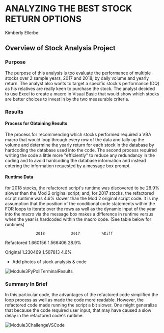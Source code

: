 # **ANALYZING THE BEST STOCK RETURN OPTIONS**
Kimberly Ellerbe

## **Overview of Stock Analysis Project**
### Purpose
The purpose of this analysis is too evaluate the performance of multiple stocks over 2 sample years, 2017 and 2018, by daily volume and yearly return. The analyst also wants to target a specific stock's performance (DQ) as his relatives are really keen to purchase the stock.  The analyst decided to use Excel to create a macro in Visual Basic that would show which stocks are better choices to invest in by the two measurable criteria. 


### Results
#### Process for Obtaining Results
The process for recommending which stocks performed required a VBA macro that would loop through every row of the data and tally up the volume and determine the yearly return for each stock in the database by hardcoding the database used into the code.  The second process required writing the code a little more "efficiently" to reduce any redundancy in the coding and to avoid hardcoding the database information and instead entering the information requested by a message box prompt.

#### Runtime Data
for 2018 stocks, the refactored script's runtime was discovered to be 28.9% slower than the Mod 2 original script; and, for 2017 stocks, the refactored script runtime was 4.6% slower than the Mod 2 original script code.  It is my assumption that the position of the conditional code statements within the FOR loops to iterate over the rows as well as the dynamic input of the year into the macro via the message box makes a difference in runtime versus when the year is hardcoded within the macro code. (See table below for runtimes)

                  2018            2017          %Diff
 Refactored       1.660156        1.566406      28.9%
 
 Original         1.230469        1.507813       4.6%


- Add photos of stock analysis & code

![Module3PyPollTerminalResults](https://user-images.githubusercontent.com/79073778/111101194-c6292e00-851f-11eb-8dfb-4ebd3dfcc27a.png)


### Summary In Brief
In this particular code, the advantages of the refactored code simplified the loop process as well as made the code more readable.  However, the refactored code made running the script a bit slower.  One might generalize that because the code required user input, that may have caused a slow delay in the refactored code's runtime.



![Module3ChallengeVSCode](https://user-images.githubusercontent.com/79073778/111101610-a6463a00-8520-11eb-94a9-df091911fa8c.png)

